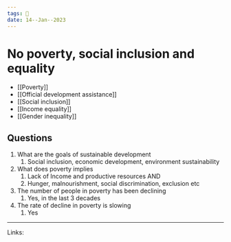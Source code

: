 ```yaml
---
tags: 🌱
date: 14--Jan--2023
---
```


# No poverty, social inclusion and equality

- [[Poverty]]
- [[Official development assistance]]
- [[Social inclusion]]
- [[Income equality]]
- [[Gender inequality]]

## Questions
1. What are the goals of sustainable development
    1. Social inclusion, economic development, environment sustainability
2. What does poverty implies
    1. Lack of Income and productive resources AND
    2. Hunger, malnourishment, social discrimination, exclusion etc
3. The number of people in poverty has been declining
    1. Yes, in the last 3 decades
4. The rate of decline in poverty is slowing
    1. Yes

---
Links: 